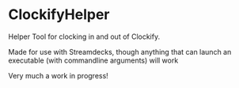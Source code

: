 # ClockifyHelper
Helper Tool for clocking in and out of Clockify.

Made for use with Streamdecks, though anything that can launch an executable (with commandline arguments) will work

Very much a work in progress!
